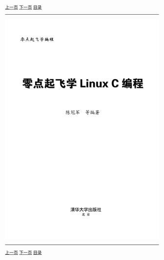 [上一页](001.md) [下一页](002.md) [目录](README.md)

***

![001](../images/001.png)

***

[上一页](001.md) [下一页](002.md) [目录](README.md)
